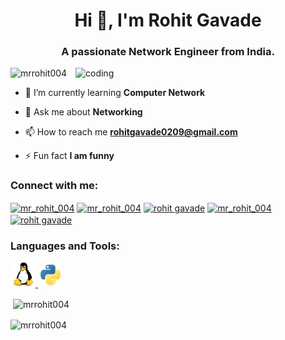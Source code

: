 
<h1 align="center">Hi 👋, I'm Rohit Gavade</h1>
<h3 align="center">A passionate Network Engineer from India.</h3>

<img align="right" alt="coding" width="400" src="https://camo.githubusercontent.com/8bf6f6d78abc81fcf9c49f10649423e73ea44bc248e83aaae8759d401c829a84/68747470733a2f2f70687973696373677572756b756c2e66696c65732e776f726470726573732e636f6d2f323031392f30322f6368617261637465722d312e676966">

<p align="left"> <img src="https://komarev.com/ghpvc/?username=mrrohit004&label=Profile%20views&color=0e75b6&style=flat" alt="mrrohit004" /> </p>

- 🌱 I’m currently learning **Computer Network**

- 💬 Ask me about **Networking**

- 📫 How to reach me **rohitgavade0209@gmail.com**

- ⚡ Fun fact **I am funny**

<h3 align="left">Connect with me:</h3>
<p align="left">
<a href="https://twitter.com/mr_rohit_004" target="blank"><img align="center" src="https://raw.githubusercontent.com/rahuldkjain/github-profile-readme-generator/master/src/images/icons/Social/twitter.svg" alt="mr_rohit_004" height="30" width="40" /></a>
<a href="https://linkedin.com/in/mr_rohit_004" target="blank"><img align="center" src="https://raw.githubusercontent.com/rahuldkjain/github-profile-readme-generator/master/src/images/icons/Social/linked-in-alt.svg" alt="mr_rohit_004" height="30" width="40" /></a>
<a href="https://fb.com/rohit gavade" target="blank"><img align="center" src="https://raw.githubusercontent.com/rahuldkjain/github-profile-readme-generator/master/src/images/icons/Social/facebook.svg" alt="rohit gavade" height="30" width="40" /></a>
<a href="https://instagram.com/mr_rohit_004" target="blank"><img align="center" src="https://raw.githubusercontent.com/rahuldkjain/github-profile-readme-generator/master/src/images/icons/Social/instagram.svg" alt="mr_rohit_004" height="30" width="40" /></a>
<a href="https://www.youtube.com/c/rohit gavade" target="blank"><img align="center" src="https://raw.githubusercontent.com/rahuldkjain/github-profile-readme-generator/master/src/images/icons/Social/youtube.svg" alt="rohit gavade" height="30" width="40" /></a>
</p>

<h3 align="left">Languages and Tools:</h3>
<p align="left"> <a href="https://www.linux.org/" target="_blank" rel="noreferrer"> <img src="https://raw.githubusercontent.com/devicons/devicon/master/icons/linux/linux-original.svg" alt="linux" width="40" height="40"/> </a> <a href="https://www.python.org" target="_blank" rel="noreferrer"> <img src="https://raw.githubusercontent.com/devicons/devicon/master/icons/python/python-original.svg" alt="python" width="40" height="40"/> </a> </p>


<p>&nbsp;<img align="center" src="https://github-readme-stats.vercel.app/api?username=mrrohit004&show_icons=true&locale=en" alt="mrrohit004" /></p>

<p><img align="center" src="https://github-readme-streak-stats.herokuapp.com/?user=mrrohit004&" alt="mrrohit004" /></p>
